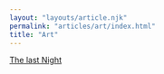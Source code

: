 ```yaml
---
layout: "layouts/article.njk"
permalink: "articles/art/index.html"
title: "Art"
---
```


[The last Night](https://en.wikipedia.org/wiki/The_Last_Night_(video_game))